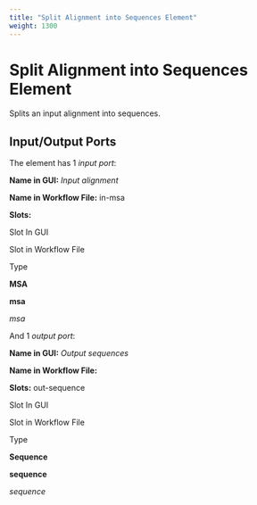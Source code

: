 ```yaml
---
title: "Split Alignment into Sequences Element"
weight: 1300
---
```



# Split Alignment into Sequences Element

Splits an input alignment into sequences.

Input/Output Ports
------------------

The element has 1 _input port_:

**Name in GUI:** _Input alignment_

**Name in Workflow File:** in-msa

**Slots:**

Slot In GUI

Slot in Workflow File

Type

**MSA**

**msa**

_msa_

And 1 _output port_:

**Name in GUI:** _Output sequences_

**Name in Workflow File:**

**Slots:** out-sequence

Slot In GUI

Slot in Workflow File

Type

**Sequence**

**sequence**

_sequence_
